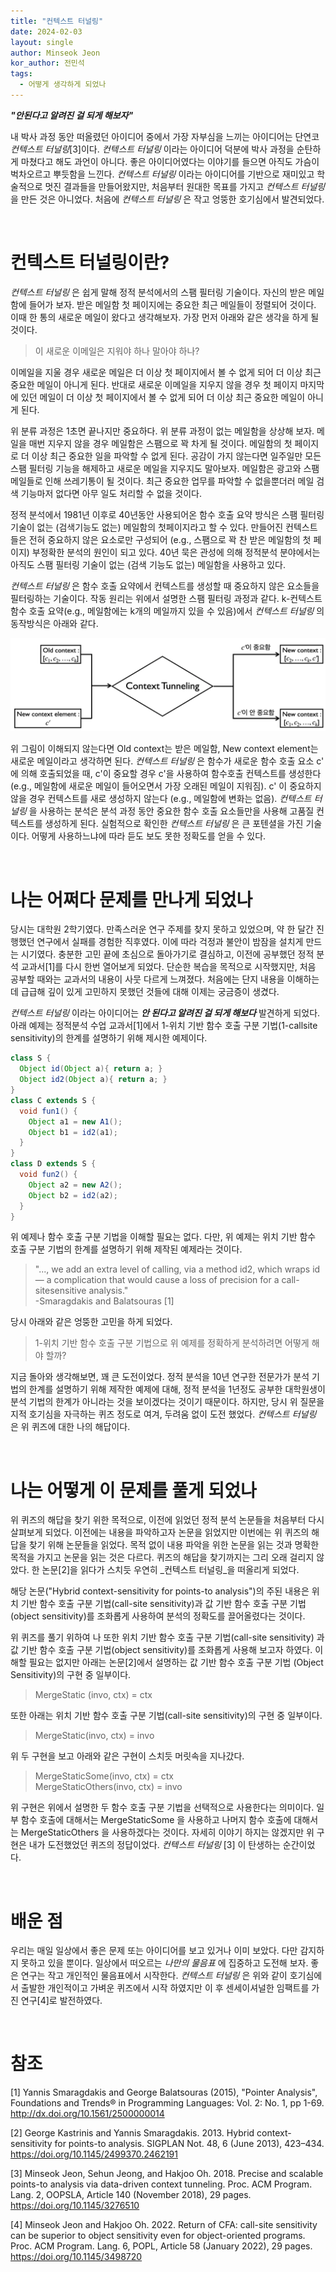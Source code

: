 ```yaml
---
title: "컨텍스트 터널링"
date: 2024-02-03
layout: single
author: Minseok Jeon
kor_author: 전민석
tags:
  - 어떻게 생각하게 되었나 
---
```


***"안된다고 알려진 걸 되게 해보자"***




내 박사 과정 동안 떠올렸던 아이디어 중에서 가장 자부심을 느끼는 아이디어는 단연코 _컨텍스트 터널링_[3]이다. _컨텍스트 터널링_ 이라는 아이디어 덕분에 박사 과정을 순탄하게 마쳤다고 해도 과언이 아니다. 좋은 아이디어였다는 이야기를 들으면 아직도 가슴이 벅차오르고 뿌듯함을 느낀다. _컨텍스트 터널링_ 이라는 아이디어를 기반으로 재미있고 학술적으로 멋진 결과들을 만들어왔지만, 처음부터 원대한 목표를 가지고 _컨텍스트 터널링_ 을 만든 것은 아니었다. 처음에 _컨텍스트 터널링_ 은 작고 엉뚱한 호기심에서 발견되었다.

<br>

# 컨텍스트 터널링이란?

_컨텍스트 터널링_ 은 쉽게 말해 정적 분석에서의 스팸 필터링 기술이다. 
자신의 받은 메일함에 들어가 보자.
받은 메일함 첫 페이지에는 중요한 최근 메일들이 정렬되어 것이다.
이때 한 통의 새로운 메일이 왔다고 생각해보자.
가장 먼저 아래와 같은 생각을 하게 될 것이다.

> 이 새로운 이메일은 지워야 하나 말아야 하나?

이메일을 지울 경우 새로운 메일은 더 이상 첫 페이지에서 볼 수 없게 되어 더 이상 최근 중요한 메일이 아니게 된다.
반대로 새로운 이메일을 지우지 않을 경우 첫 페이지 마지막에 있던 메일이 더 이상 첫 페이지에서 볼 수 없게 되어 더 이상 최근 중요한 메일이 아니게 된다.


위 분류 과정은 1초면 끝나지만 중요하다.
위 분류 과정이 없는 메일함을 상상해 보자. 
메일을 매번 지우지 않을 경우 메일함은 스팸으로 꽉 차게 될 것이다. 
메일함의 첫 페이지로 더 이상 최근 중요한 일을 파악할 수 없게 된다.
공감이 가지 않는다면 일주일만 모든 스팸 필터링 기능을 해제하고 새로운 메일을 지우지도 말아보자.
메일함은 광고와 스팸 메일들로 인해 쓰레기통이 될 것이다. 
최근 중요한 업무를 파악할 수 없을뿐더러 메일 검색 기능마저 없다면 아무 일도 처리할 수 없을 것이다.


정적 분석에서 1981년 이후로 40년동안 사용되어온 함수 호출 요약 방식은 스팸 필터링 기술이 없는 (검색기능도 없는) 메일함의 첫페이지라고 할 수 있다.
만들어진 컨텍스트들은 전혀 중요하지 않은 요소로만 구성되어 (e.g., 스팸으로 꽉 찬 받은 메일함의 첫 페이지) 부정확한 분석의 원인이 되고 있다.
40년 묵은 관성에 의해 정적분석 분야에서는 아직도 스팸 필터링 기술이 없는 (검색 기능도 없는) 메일함을 사용하고 있다.



_컨텍스트 터널링_ 은 함수 호출 요약에서 컨텍스트를 생성할 때 중요하지 않은 요소들을 필터링하는 기술이다.
작동 원리는 위에서 설명한 스팸 필터링 과정과 같다.
k-컨텍스트 함수 호출 요약(e.g., 메일함에는 k개의 메일까지 있을 수 있음)에서 _컨텍스트 터널링_ 의 동작방식은 아래와 같다.


![](/images/Tunneling.png)

위 그림이 이해되지 않는다면 Old context는 받은 메일함, New context element는 새로운 메일이라고 생각하면 된다. 
_컨텍스트 터널링_ 은 함수가 새로운 함수 호출 요소 c' 에 의해 호출되었을 때, c'이 중요할 경우 c'을 사용하여 함수호출 컨텍스트를 생성한다 (e.g., 메일함에 새로운 메일이 들어오면서 가장 오래된 메일이 지워짐). 
c' 이 중요하지 않을 경우 컨텍스트를 새로 생성하지 않는다 (e.g., 메일함에 변화는 없음). 
_컨텍스트 터널링_ 을 사용하는 분석은 분석 과정 동안 중요한 함수 호출 요소들만을 사용해 고품질 컨텍스트를 생성하게 된다.
실험적으로 확인한 _컨텍스트 터널링_ 은 큰 포텐셜을 가진 기술이다. 어떻게 사용하느냐에 따라 듣도 보도 못한 정확도를 얻을 수 있다.

<br>

# 나는 어쩌다 문제를 만나게 되었나

당시는 대학원 2학기였다. 만족스러운 연구 주제를 찾지 못하고 있었으며, 약 한 달간 진행했던 연구에서 실패를 경험한 직후였다. 이에 따라 걱정과 불안이 밤잠을 설치게 만드는 시기였다. 충분한 고민 끝에 초심으로 돌아가기로 결심하고, 이전에 공부했던 정적 분석 교과서[1]를 다시 한번 열어보게 되었다. 단순한 복습을 목적으로 시작했지만, 처음 공부할 때와는 교과서의 내용이 사뭇 다르게 느껴졌다. 처음에는 단지 내용을 이해하는 데 급급해 깊이 있게 고민하지 못했던 것들에 대해 이제는 궁금증이 생겼다.

_컨텍스트 터널링_ 이라는 아이디어는 ***안 된다고 알려진 걸 되게 해보다*** 발견하게 되었다. 아래 예제는 정적분석 수업 교과서[1]에서 1-위치 기반 함수 호출 구분 기법(1-callsite sensitivity)의 한계를 설명하기 위해 제시한 예제이다.

```java
class S {
  Object id(Object a){ return a; }
  Object id2(Object a){ return a; }
}
class C extends S {
  void fun1() { 
    Object a1 = new A1(); 
    Object b1 = id2(a1);
  }
}
class D extends S {
  void fun2() {
    Object a2 = new A2();
    Object b2 = id2(a2);
  }
}
```



위 예제나 함수 호출 구분 기법을 이해할 필요는 없다. 다만, 위 예제는 위치 기반 함수 호출 구분 기법의 한계를 설명하기 위해 제작된 예제라는 것이다.

> "..., we add an extra level of calling, via a method id2, which wraps id— a complication that would cause a loss of precision for a call-sitesensitive analysis." <br>
> -Smaragdakis and Balatsouras [1]

당시 아래와 같은 엉뚱한 고민을 하게 되었다.

> 1-위치 기반 함수 호출 구분 기법으로 위 예제를 정확하게 분석하려면 어떻게 해야 할까?

지금 돌아와 생각해보면, 꽤 큰 도전이었다. 정적 분석을 10년 연구한 전문가가 분석 기법의 한계를 설명하기 위해 제작한 예제에 대해, 정적 분석을 1년정도 공부한 대학원생이 분석 기법의 한계가 아니라는 것을 보이겠다는 것이기 때문이다. 하지만, 당시 위 질문을 지적 호기심을 자극하는 퀴즈 정도로 여겨, 두려움 없이 도전 했었다. _컨텍스트 터널링_ 은 위 퀴즈에 대한 나의 해답이다.


<br>

# 나는 어떻게 이 문제를 풀게 되었나 

위 퀴즈의 해답을 찾기 위한 목적으로, 이전에 읽었던 정적 분석 논문들을 처음부터 다시 살펴보게 되었다. 이전에는 내용을 파악하고자 논문을 읽었지만 이번에는 위 퀴즈의 해답을 찾기 위해 논문들을 읽었다. 목적 없이 내용 파악을 위한 논문을 읽는 것과 명확한 목적을 가지고 논문을 읽는 것은 다르다. 퀴즈의 해답을 찾기까지는 그리 오래 걸리지 않았다. 한 논문[2]을 읽다가 스치듯 우연히 _컨텍스트 터널링_을 떠올리게 되었다.

해당 논문("Hybrid context-sensitivity for points-to analysis")의 주된 내용은 위치 기반 함수 호출 구분 기법(call-site sensitivity)과 값 기반 함수 호출 구분 기법 (object sensitivity)를 조화롭게 사용하여 분석의 정확도를 끌어올렸다는 것이다. 
<!--위치 기반 함수 호출 구분 기법(call-site sensitivity)은 함수가 호출된 위치(call-site)를 컨텍스트로 사용하는 기법이고 값 기반 함수 호출 구분 기법은 함수가 호출될 때 사용한 값(object)를 컨텍스트로 사용하는기법이다.--> 
위 퀴즈를 풀기 위하여 나 또한 위치 기반 함수 호출 구분 기법(call-site sensitivity) 과 값 기반 함수 호출 구분 기법(object sensitivity)를 조화롭게 사용해 보고자 하였다. 이해할 필요는 없지만 아래는 논문[2]에서 설명하는 값 기반 함수 호출 구분 기법 (Object Sensitivity)의 구현 중 일부이다. 

> MergeStatic (invo, ctx) = ctx

또한 아래는 위치 기반 함수 호출 구분 기법(call-site sensitivity)의 구현 중 일부이다.

> MergeStatic(invo, ctx) = invo

위 두 구현을 보고 아래와 같은 구현이 스치듯 머릿속을 지나갔다.

>MergeStaticSome(invo, ctx) = ctx <br>
>MergeStaticOthers(invo, ctx) = invo

위 구현은 위에서 설명한 두 함수 호출 구분 기법을 선택적으로 사용한다는 의미이다. 일부 함수 호출에 대해서는 MergeStaticSome 을 사용하고 나머지 함수 호출에 대해서는 MergeStaticOthers 을 사용하겠다는 것이다. 자세히 이야기 하지는 않겠지만 위 구현은 내가 도전했었던 퀴즈의 정답이었다. _컨텍스트 터널링_ [3] 이 탄생하는 순간이었다.

<br>

# 배운 점 

우리는 매일 일상에서 좋은 문제 또는 아이디어를 보고 있거나 이미 보았다. 다만 감지하지 못하고 있을 뿐이다. 일상에서 떠오르는 _나만의 물음표_ 에 집중하고 도전해 보자. 좋은 연구는 작고 개인적인 물음표에서 시작한다. _컨텍스트 터널링_ 은 위와 같이 호기심에서 출발한 개인적이고 가벼운 퀴즈에서 시작 하였지만 이 후 센세이셔널한 임팩트를 가진 연구[4]로 발전하였다.

<br>



# 참조

  

[1] Yannis Smaragdakis and George Balatsouras (2015), "Pointer Analysis", Foundations and Trends® in Programming Languages: Vol. 2: No. 1, pp 1-69. http://dx.doi.org/10.1561/2500000014

  

[2] George Kastrinis and Yannis Smaragdakis. 2013. Hybrid context-sensitivity for points-to analysis. SIGPLAN Not. 48, 6 (June 2013), 423–434. https://doi.org/10.1145/2499370.2462191

  

[3] Minseok Jeon, Sehun Jeong, and Hakjoo Oh. 2018. Precise and scalable points-to analysis via data-driven context tunneling. Proc. ACM Program. Lang. 2, OOPSLA, Article 140 (November 2018), 29 pages. https://doi.org/10.1145/3276510

  

[4] Minseok Jeon and Hakjoo Oh. 2022. Return of CFA: call-site sensitivity can be superior to object sensitivity even for object-oriented programs. Proc. ACM Program. Lang. 6, POPL, Article 58 (January 2022), 29 pages. https://doi.org/10.1145/3498720

<!-- [![Hits](https://hits.seeyoufarm.com/api/count/incr/badge.svg?url=https%3A%2F%2Fminseokjgit.github.io%2Fep1%2F&count_bg=%233D59C8&title_bg=%23555555&icon=&icon_color=%23E7E7E7&title=hits&edge_flat=false)](https://hits.seeyoufarm.com) -->